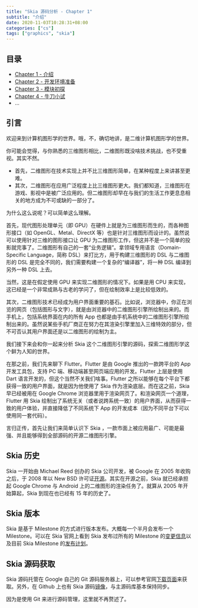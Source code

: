 ```yaml
---
title: "Skia 源码分析 - Chapter 1"
subtitle: "介绍"
date: 2020-11-03T10:28:31+08:00
categories: ["cs"]
tags: ["graphics", "skia"]
---
```


## 目录

* [Chapter 1 - 介绍](/posts/skia-1/)
* [Chapter 2 - 开发环境准备](/posts/skia-2/)
* [Chapter 3 - 模块初探](/posts/skia-3/)
* [Chapter 4 - 牛刀小试](/posts/skia-4/)
* ...

## 引言

欢迎来到计算机图形学的世界。哦，不，确切地讲，是二维计算机图形学的世界。

你可能会觉得，与你熟悉的三维图形相比，二维图形既没啥技术挑战，也不受重视。其实不然。
- 首先，二维图形在技术实现上并不比三维图形简单，在某种程度上来讲甚至更难。
- 其次，二维图形在应用广泛程度上比三维图形更大。我们都知道，三维图形在游戏、影视中是被广泛应用的。但二维图形却早在与我们的生活工作更息息相关的地方成为不可或缺的一部分了。

为什么这么说呢？可以简单这么理解。

首先，现代图形处理单元（即 GPU）在硬件上就是为三维图形而生的，而各种图形接口（如 OpenGL、Metal、DirectX 等）也是针对三维图形而设计的。虽然说可以使用针对三维的图形接口让 GPU 为二维图形工作，但这并不是一个简单的投影就完事了。二维图形有自己的一套“业务逻辑”。拿领域专用语言（Domain-Specific Language，简称 DSL）来打比方，用于构建三维图形的 DSL 与二维图形的 DSL 是完全不同的，我们需要构建一个复杂的“编译器”，将一种 DSL 编译到另外一种 DSL 上去。

当然，这是在假定使用 GPU 来实现二维图形的情况下。如果是用 CPU 来实现，这已经是一个非常成熟与古老的学问了，但在绘制效率上是比较低效的。

其次，二维图形技术已经成为用户界面重要的基石。比如说，浏览器中，你正在浏览的网页（包括图形与文字），就是由浏览器中的二维图形引擎所绘制出来的。而手机上，包括系统界面在内的所有 App 也都是由手机系统中的二维图形引擎所绘制出来的。虽然说某些手机厂商正在努力在其渲染引擎里加入三维特效的部分，但不可否认其用户界面还是以二维图形的绘制为主。

我们接下来会和你一起来分析 Skia 这个二维图形引擎的源码，探索二维图形学这个鲜为人知的世界。

在那之前，我们先来聊下 Flutter。Flutter 是由 Google 推出的一款跨平台的 App 开发工具包，支持 PC 端、移动端甚至网页端应用的开发。Flutter 上层是使用 Dart 语言开发的，但这个当然不关我们啥事。Flutter 之所以能够在每个平台下都获得一致的用户界面，就是因为他使用了 Skia 作为渲染底层。而在这之前，Skia 早已经被用在 Google Chrome 浏览器里用于渲染网页了。和渲染网页一个道理，Flutter 用 Skia 绘制出了系统无关（或者说跨系统一致）的用户界面，从而获得一致的用户体验，并直接降低了不同系统下 App 的开发成本（因为不同平台下可以使用同一套代码）。

言归正传，首先让我们来简单认识下 Skia ，一款市面上被应用最广、可能是最强、并且能够得到全部源码的开源二维图形引擎。

## Skia 历史

Skia 一开始由 Michael Reed 创办的 Skia 公司开发，被 Google 在 2005 年收购之后，于 2008 年以 New BSD 许可证[开源](http://www.satine.org/archives/2008/09/02/skia-source-code-released/)。其实在开源之前，Skia 就已经承担起 Google Chrome 与 Android 上的二维图形的渲染任务了。就算从 2005 年开始算起，Skia 到现在也已经有 15 年的历史了。

## Skia 版本

Skia 是基于 Milestone 的方式进行版本发布。大概每一个半月会发布一个 Milestone。可以在 Skia 官网上看到 Skia 发布过所有的 Milestone 的[变更信息](https://skia.org/user/release/release_notes)以及目前 Skia Milestone 的[发布计划](https://skia.org/user/release/schedule)。

## Skia 源码获取

Skia 源码托管在 Google 自己的 Git 源码服务器上，可以参考官网[下载页面](https://skia.org/user/download)来获取。另外，在 Github 上也有 Skia 源码[镜像](https://github.com/google/skia/)，与主源码库基本保持同步。

因为是使用 Git 来进行源码管理，这里就不再赘述了。
